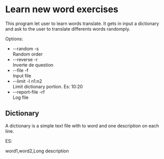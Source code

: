 # Learn new word exercises

This program let user to learn words translate.
It gets in input a dictionary and ask to the user to translate
differents words randomply.

Options:

* --random -s  
  Random order
* --reverse -r  
  Inverte de question
* --file -f  
  Input file
* --limit -l n1:n2  
  Limit dictionary portion. Es: 10:20
* --report-file -rf  
  Log file

## Dictionary

A dictionary is a simple text file with to word and one description on each line.

ES:

word1,word2,Long description


